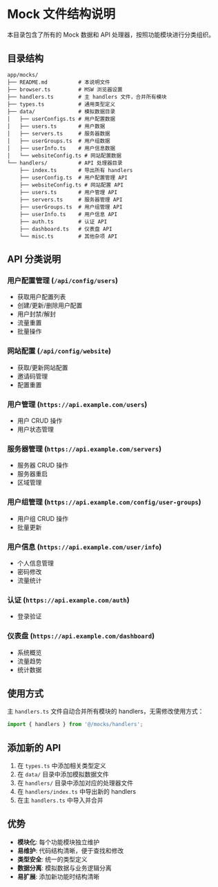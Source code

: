 # Mock 文件结构说明

本目录包含了所有的 Mock 数据和 API 处理器，按照功能模块进行分类组织。

## 目录结构

```
app/mocks/
├── README.md          # 本说明文件
├── browser.ts         # MSW 浏览器设置
├── handlers.ts        # 主 handlers 文件，合并所有模块
├── types.ts           # 通用类型定义
├── data/              # 模拟数据目录
│   ├── userConfigs.ts # 用户配置数据
│   ├── users.ts       # 用户数据
│   ├── servers.ts     # 服务器数据
│   ├── userGroups.ts  # 用户组数据
│   ├── userInfo.ts    # 用户信息数据
│   └── websiteConfig.ts # 网站配置数据
└── handlers/          # API 处理器目录
    ├── index.ts       # 导出所有 handlers
    ├── userConfig.ts  # 用户配置管理 API
    ├── websiteConfig.ts # 网站配置 API
    ├── users.ts       # 用户管理 API
    ├── servers.ts     # 服务器管理 API
    ├── userGroups.ts  # 用户组管理 API
    ├── userInfo.ts    # 用户信息 API
    ├── auth.ts        # 认证 API
    ├── dashboard.ts   # 仪表盘 API
    └── misc.ts        # 其他杂项 API
```

## API 分类说明

### 用户配置管理 (`/api/config/users`)
- 获取用户配置列表
- 创建/更新/删除用户配置
- 用户封禁/解封
- 流量重置
- 批量操作

### 网站配置 (`/api/config/website`)
- 获取/更新网站配置
- 邀请码管理
- 配置重置

### 用户管理 (`https://api.example.com/users`)
- 用户 CRUD 操作
- 用户状态管理

### 服务器管理 (`https://api.example.com/servers`)
- 服务器 CRUD 操作
- 服务器重启
- 区域管理

### 用户组管理 (`https://api.example.com/config/user-groups`)
- 用户组 CRUD 操作
- 批量更新

### 用户信息 (`https://api.example.com/user/info`)
- 个人信息管理
- 密码修改
- 流量统计

### 认证 (`https://api.example.com/auth`)
- 登录验证

### 仪表盘 (`https://api.example.com/dashboard`)
- 系统概览
- 流量趋势
- 统计数据

## 使用方式

主 `handlers.ts` 文件自动合并所有模块的 handlers，无需修改使用方式：

```typescript
import { handlers } from '@/mocks/handlers';
```

## 添加新的 API

1. 在 `types.ts` 中添加相关类型定义
2. 在 `data/` 目录中添加模拟数据文件
3. 在 `handlers/` 目录中添加对应的处理器文件
4. 在 `handlers/index.ts` 中导出新的 handlers
5. 在主 `handlers.ts` 中导入并合并

## 优势

- **模块化**: 每个功能模块独立维护
- **易维护**: 代码结构清晰，便于查找和修改
- **类型安全**: 统一的类型定义
- **数据分离**: 模拟数据与业务逻辑分离
- **易扩展**: 添加新功能时结构清晰 